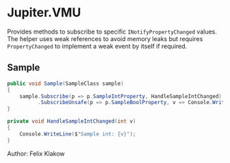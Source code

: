 # Jupiter.VMU

Provides methods to subscribe to specific `INotifyPropertyChanged` values.
The helper uses weak references to avoid memory leaks but requires `PropertyChanged` to implement a weak event by itself if required.

## Sample

```C#
public void Sample(SampleClass sample)
{
    sample.Subscribe(p => p.SampleIntProperty, HandleSampleIntChanged)
          .SubscribeUnsafe(p => p.SampleBoolProperty, v => Console.WriteLine($"Sample bool: {v}"));
}

private void HandleSampleIntChanged(int v)
{
    Console.WriteLine($"Sample int: {v}");
}
```


Author:
Felix Klakow
